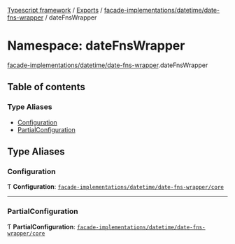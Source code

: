 [Typescript framework](../index.md) / [Exports](../modules.md) / [facade-implementations/datetime/date-fns-wrapper](facade_implementations_datetime_date_fns_wrapper.md) / dateFnsWrapper

# Namespace: dateFnsWrapper

[facade-implementations/datetime/date-fns-wrapper](facade_implementations_datetime_date_fns_wrapper.md).dateFnsWrapper

## Table of contents

### Type Aliases

- [Configuration](facade_implementations_datetime_date_fns_wrapper.dateFnsWrapper.md#configuration)
- [PartialConfiguration](facade_implementations_datetime_date_fns_wrapper.dateFnsWrapper.md#partialconfiguration)

## Type Aliases

### Configuration

Ƭ **Configuration**: [`facade-implementations/datetime/date-fns-wrapper/core`](facade_implementations_datetime_date_fns_wrapper_core.md)

___

### PartialConfiguration

Ƭ **PartialConfiguration**: [`facade-implementations/datetime/date-fns-wrapper/core`](facade_implementations_datetime_date_fns_wrapper_core.md)
